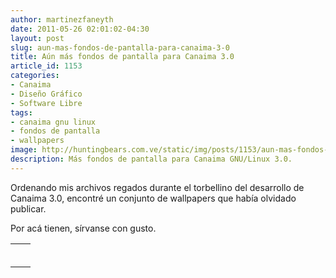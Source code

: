 ```yaml
---
author: martinezfaneyth
date: 2011-05-26 02:01:02-04:30
layout: post
slug: aun-mas-fondos-de-pantalla-para-canaima-3-0
title: Aún más fondos de pantalla para Canaima 3.0
article_id: 1153
categories:
- Canaima
- Diseño Gráfico
- Software Libre
tags:
- canaima gnu linux
- fondos de pantalla
- wallpapers
image: http://huntingbears.com.ve/static/img/posts/1153/aun-mas-fondos-de-pantalla-para-canaima-3-0__1.jpg
description: Más fondos de pantalla para Canaima GNU/Linux 3.0.
---
```


Ordenando mis archivos regados durante el torbellino del desarrollo de Canaima 3.0, encontré un conjunto de wallpapers que había olvidado publicar.

Por acá tienen, sírvanse con gusto.

|||
|---|---|
|<span class="figure figure-100" data-figure-src="http://dl.dropboxusercontent.com/u/16329841/cunaguaro2.svg" data-figure-href="http://dl.dropboxusercontent.com/u/16329841/cunaguaro2.svg"></span>|
|<span class="figure figure-100" data-figure-src="http://dl.dropboxusercontent.com/u/16329841/canaima-selva-vectorial-verde.svg" data-figure-href="http://dl.dropboxusercontent.com/u/16329841/canaima-selva-vectorial-verde.svg"></span>|
|<span class="figure figure-100" data-figure-src="http://dl.dropboxusercontent.com/u/16329841/canaima-selva-vectorial-gris-oscuro.svg" data-figure-href="http://dl.dropboxusercontent.com/u/16329841/canaima-selva-vectorial-gris-oscuro.svg"></span>|
|<span class="figure figure-100" data-figure-src="http://dl.dropboxusercontent.com/u/16329841/canaima-selva-vectorial-amarillo.svg" data-figure-href="http://dl.dropboxusercontent.com/u/16329841/canaima-selva-vectorial-amarillo.svg"></span>|
<span class="figure figure-100" data-figure-src="http://dl.dropboxusercontent.com/u/16329841/canaima-selva-vectorial-azul-claro.svg" data-figure-href="http://dl.dropboxusercontent.com/u/16329841/canaima-selva-vectorial-azul-claro.svg"></span>|
|<span class="figure figure-100" data-figure-src="http://dl.dropboxusercontent.com/u/16329841/canaima-selva-vectorial-fucsia.svg" data-figure-href="http://dl.dropboxusercontent.com/u/16329841/canaima-selva-vectorial-fucsia.svg"></span>|

